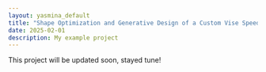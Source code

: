 ```yaml
---
layout: yasmina_default
title: "Shape Optimization and Generative Design of a Custom Vise Speed Handle"
date: 2025-02-01
description: My example project
---
```

This project will be updated soon, stayed tune!
